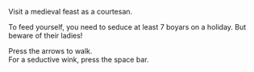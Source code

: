 Visit a medieval feast as a courtesan.

To feed yourself, you need to seduce at least 7 boyars on a holiday. But beware of their ladies!

Press the arrows to walk.<br>
For a seductive wink, press the space bar.